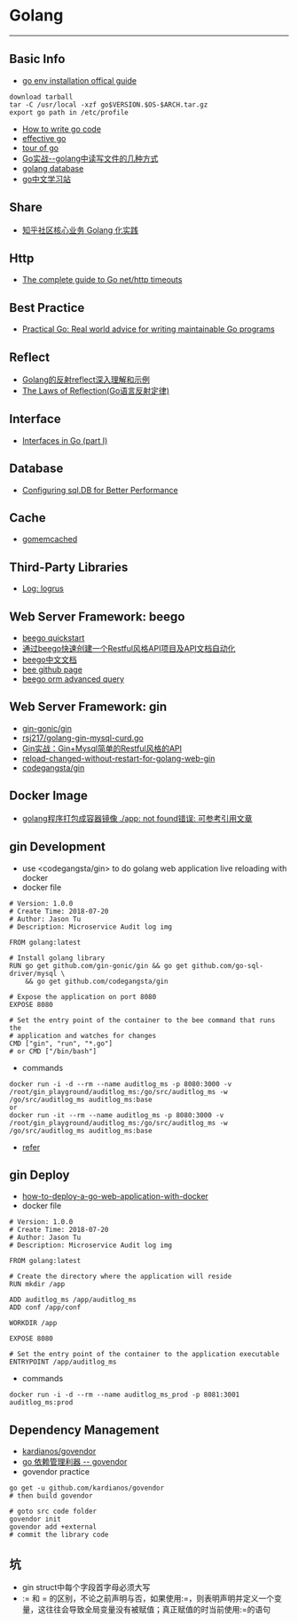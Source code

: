 # Golang

---

## Basic Info
* [go env installation offical guide][1]
```
download tarball
tar -C /usr/local -xzf go$VERSION.$OS-$ARCH.tar.gz
export go path in /etc/profile
```
* [How to write go code][2]
* [effective go][3]
* [tour of go][4]
* [Go实战--golang中读写文件的几种方式][13]
* [golang database][14]
* [go中文学习站][15]

## Share
* [知乎社区核心业务 Golang 化实践][29]

## Http
* [The complete guide to Go net/http timeouts][28]

## Best Practice
* [Practical Go: Real world advice for writing maintainable Go programs][27]

## Reflect
* [Golang的反射reflect深入理解和示例][23]
* [The Laws of Reflection(Go语言反射定律)][26]

## Interface
* [Interfaces in Go (part I)][30]

## Database
* [Configuring sql.DB for Better Performance][22]

## Cache
* [gomemcached][24]

## Third-Party Libraries
* [Log: logrus][20]

## Web Server Framework: beego
* [beego quickstart][5]
* [通过beego快速创建一个Restful风格API项目及API文档自动化][6]
* [beego中文文档][7]
* [bee github page][8]
* [beego orm advanced query][9]

## Web Server Framework: gin
* [gin-gonic/gin][12]
* [rsj217/golang-gin-mysql-curd.go][10]
* [Gin实战：Gin+Mysql简单的Restful风格的API][11]
* [reload-changed-without-restart-for-golang-web-gin][17]
* [codegangsta/gin][18]

## Docker Image
* [golang程序打包成容器镜像 ./app: not found错误: 可参考引用文章][21]

## gin Development
* use <codegangsta/gin> to do golang web application live reloading with docker
* docker file
```
# Version: 1.0.0
# Create Time: 2018-07-20
# Author: Jason Tu
# Description: Microservice Audit log img

FROM golang:latest

# Install golang library
RUN go get github.com/gin-gonic/gin && go get github.com/go-sql-driver/mysql \
    && go get github.com/codegangsta/gin

# Expose the application on port 8080
EXPOSE 8080

# Set the entry point of the container to the bee command that runs the
# application and watches for changes
CMD ["gin", "run", "*.go"]
# or CMD ["/bin/bash"]
```
* commands
```
docker run -i -d --rm --name auditlog_ms -p 8080:3000 -v /root/gin_playground/auditlog_ms:/go/src/auditlog_ms -w /go/src/auditlog_ms auditlog_ms:base
or
docker run -it --rm --name auditlog_ms -p 8080:3000 -v /root/gin_playground/auditlog_ms:/go/src/auditlog_ms -w /go/src/auditlog_ms auditlog_ms:base
```
* [refer][17]

## gin Deploy
* [how-to-deploy-a-go-web-application-with-docker][16]
* docker file
```
# Version: 1.0.0
# Create Time: 2018-07-20
# Author: Jason Tu
# Description: Microservice Audit log img

FROM golang:latest

# Create the directory where the application will reside
RUN mkdir /app

ADD auditlog_ms /app/auditlog_ms
ADD conf /app/conf

WORKDIR /app

EXPOSE 8080

# Set the entry point of the container to the application executable
ENTRYPOINT /app/auditlog_ms
```
* commands
```
docker run -i -d --rm --name auditlog_ms_prod -p 8081:3001 auditlog_ms:prod
```

## Dependency Management
* [kardianos/govendor][19]
* [go 依赖管理利器 -- govendor][25]
* govendor practice
```
go get -u github.com/kardianos/govendor
# then build govendor

# goto src code folder
govendor init
govendor add +external
# commit the library code
```

## 坑
* gin struct中每个字段首字母必须大写
* := 和 = 的区别，不论之前声明与否，如果使用:=，则表明声明并定义一个变量，这往往会导致全局变量没有被赋值；真正赋值的时当前使用:=的语句
 

[1]: https://golang.org/doc/install
[2]: https://golang.org/doc/code.html#Workspaces
[3]: https://golang.org/doc/effective_go.html
[4]: https://tour.golang.org/
[5]: https://beego.me/quickstart
[6]: https://www.cnblogs.com/huligong1234/p/4707282.html
[7]: https://beego.me/docs/intro/ 
[8]: https://github.com/beego/bee
[9]: https://beego.me/docs/mvc/model/query.md
[10]: https://gist.github.com/rsj217/26492af115a083876570f003c64df118#file-golang-gin-mysql-restful-1-go
[11]: https://www.jianshu.com/p/a3f63b5da74c
[12]: https://github.com/gin-gonic/gin
[13]: https://blog.csdn.net/wangshubo1989/article/details/74777112/
[14]: http://go-database-sql.org/index.html
[15]: https://studygolang.com/pkgdoc
[16]: https://semaphoreci.com/community/tutorials/how-to-deploy-a-go-web-application-with-docker
[17]: http://www.itfanr.cc/2017/08/01/reload-changed-without-restart-for-golang-web-gin/
[18]: https://github.com/codegangsta/gin
[19]: https://github.com/kardianos/govendor
[20]: https://github.com/sirupsen/logrus
[21]: http://windgreen.me/2018/08/14/golang%E7%A8%8B%E5%BA%8F%E6%89%93%E5%8C%85%E6%88%90%E5%AE%B9%E5%99%A8%E9%95%9C%E5%83%8F-app-not-found%E9%94%99%E8%AF%AF/
[22]: https://www.alexedwards.net/blog/configuring-sqldb
[23]: https://juejin.im/post/5a75a4fb5188257a82110544
[24]: https://github.com/bradfitz/gomemcache
[25]: https://blog.csdn.net/yeasy/article/details/65935864
[26]: https://studygolang.com/articles/5834
[27]: https://dave.cheney.net/practical-go/presentations/qcon-china.html
[28]: https://blog.cloudflare.com/the-complete-guide-to-golang-net-http-timeouts/
[29]: https://zhuanlan.zhihu.com/p/48039838?hmsr=toutiao.io&utm_medium=toutiao.io&utm_source=toutiao.io
[30]: https://medium.com/golangspec/interfaces-in-go-part-i-4ae53a97479c
